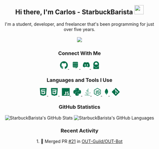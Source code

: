 <h2 align="center">
  Hi there, <strong>I'm Carlos - StarbuckBarista</strong> <img src="https://raw.githubusercontent.com/MartinHeinz/MartinHeinz/master/wave.gif" height="30px" width="30px">
</h2>

<p align="center">
  I'm a student, developer, and freelancer that's been programming for just over five years.
  <br><br>
  <img src="https://lanyard.cnrad.dev/api/348311499946721282?theme=dark&bg=00704a&borderRadius=15px&animated=false&idleMessage=%22I%27m%20not%20doing%20anything%20:p%22&hideDiscrim=false&hideStatus=false&hideTimestamp=false&hideBadges=false">
</p>

<h3 align="center">
  Connect With Me
</h3>

<p align="center">
  <a title="StarbuckBarista's GitHub" href="https://github.com/StarbuckBarista/" target="_blank">
    <img alt="StarbuckBarista's GitHub" height="25px" src="./icons/github.png"/>
  </a>
  &nbsp;
  <a title="StarbuckBarista's Stack Overflow" href="https://stackoverflow.com/users/12449444/starbuckbarista/" target="_blank">
    <img alt="StarbuckBarista's Stack Overflow" height="25px" src="./icons/stack_overflow.png"/>
  </a>
  &nbsp;
  <a title="StarbuckBarista's Discord" href="https://discord.com/users/348311499946721282/" target="_blank">
    <img alt="StarbuckBarista's Discord" height="25px" src="./icons/discord.png"/>
  </a>
  &nbsp;
  <a title="StarbuckBarista's Email" href="mailto:carlitos.salazar@protonmail.com" target="_blank">
    <img alt="StarbuckBarista's Email" height="25px" src="./icons/proton_mail.png"/>
  </a>
</p>

<h3 align="center">
  Languages and Tools I Use
</h3>

<p align="center">
  <a title="HTML" href="" target="_blank">
    <img alt="HTML" height="25px" src="./icons/html.png"/>
  </a>
  &nbsp;
  <a title="CSS" href="" target="_blank">
    <img alt="CSS" height="25px" src="./icons/css.png"/>
  </a>
  &nbsp;
  <a title="JavaScript" href="" target="_blank">
    <img title="JavaScript" alt="JavaScript" height="25px" src="./icons/javascript.png"/>
  </a>
  &nbsp;
  <a title="Python" href="python.org" target="_blank">
    <img alt="Python" height="25px" src="./icons/python.png"/>
  </a>
  &nbsp;
  <a title="Java" href="" target="_blank">
    <img alt="Java" height="25px" src="./icons/java.png"/>
  </a>
  &nbsp;
  <a title="Node" href="nodejs.org" target="_blank">
    <img alt="Node" height="25px" src="./icons/node.png"/>
  </a>
  &nbsp;
  <a title="MongoDB" href="mongodb.com" target="_blank">
    <img alt="MongoDB" height="25px" src="./icons/mongo.png"/>
  </a>
  &nbsp;
  <a title="Git" href="git-scm.com" target="_blank">
    <img alt="Git" height="25px" src="./icons/git.png"/>
  </a>
</p>

<h3 align="center">
  GitHub Statistics
</h3>

<p align="center">
    <img alt="StarbuckBarista's GitHub Stats" height="200px" src="https://github-readme-stats-starbuckbarista.vercel.app/api?username=starbuckbarista&count_private=true&show_icons=true&theme=darcula"/>
    <img alt="StarbuckBarista's GitHub Languages" height="200px" src="https://github-readme-stats-starbuckbarista.vercel.app/api/top-langs?username=starbuckbarista&count_private=true&show_icons=true&theme=darcula"/>
</p>

<h3 align="center">
  Recent Activity
</h3>

<p align="center">
  <!--START_SECTION:activity-->
1. 🎉 Merged PR <a href="https://github.com/OUT-Guild/OUT-Bot/pull/21">#21</a> in <a href="https://github.com/OUT-Guild/OUT-Bot">OUT-Guild/OUT-Bot</a>
  <!--END_SECTION:activity-->
</p>
